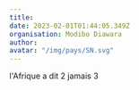 ```yaml
---
title: 
date: 2023-02-01T01:44:05.349Z
organisation: Modibo Diawara
author: 
avatar: "/img/pays/SN.svg"
---
```


l'Afrique a dit 2 jamais 3